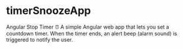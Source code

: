 # timerSnoozeApp
Angular Stop Timer ⏰ A simple Angular web app that lets you set a countdown timer. When the timer ends, an alert beep (alarm sound) is triggered to notify the user.
